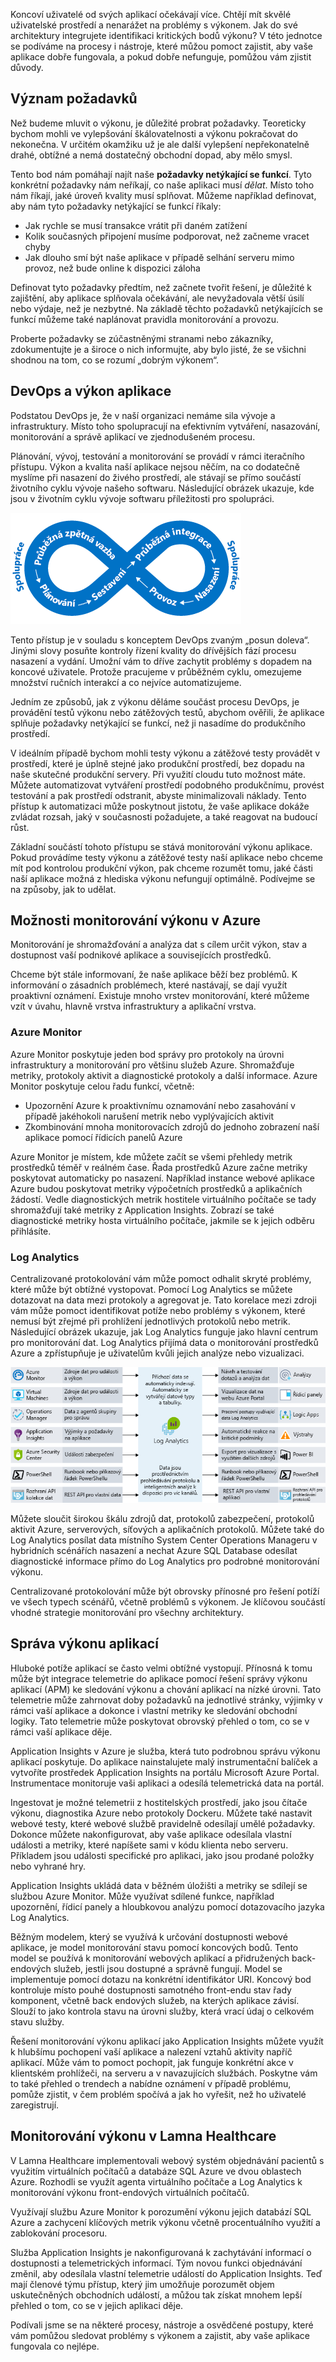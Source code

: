 Koncoví uživatelé od svých aplikací očekávají více. Chtějí mít skvělé uživatelské prostředí a nenarážet na problémy s výkonem. Jak do své architektury integrujete identifikaci kritických bodů výkonu? V této jednotce se podíváme na procesy i nástroje, které můžou pomoct zajistit, aby vaše aplikace dobře fungovala, a pokud dobře nefunguje, pomůžou vám zjistit důvody.

## <a name="importance-of-requirements"></a>Význam požadavků

Než budeme mluvit o výkonu, je důležité probrat požadavky. Teoreticky bychom mohli ve vylepšování škálovatelnosti a výkonu pokračovat do nekonečna. V určitém okamžiku už je ale další vylepšení nepřekonatelně drahé, obtížné a nemá dostatečný obchodní dopad, aby mělo smysl. 

Tento bod nám pomáhají najít naše **požadavky netýkající se funkcí**. Tyto konkrétní požadavky nám neříkají, co naše aplikaci musí *dělat*. Místo toho nám říkají, jaké úroveň kvality musí splňovat. Můžeme například definovat, aby nám tyto požadavky netýkající se funkcí říkaly:

- Jak rychle se musí transakce vrátit při daném zatížení
- Kolik současných připojení musíme podporovat, než začneme vracet chyby
- Jak dlouho smí být naše aplikace v případě selhání serveru mimo provoz, než bude online k dispozici záloha

Definovat tyto požadavky předtím, než začnete tvořit řešení, je důležité k zajištění, aby aplikace splňovala očekávání, ale nevyžadovala větší úsilí nebo výdaje, než je nezbytné. Na základě těchto požadavků netýkajících se funkcí můžeme také naplánovat pravidla monitorování a provozu. 

Proberte požadavky se zúčastněnými stranami nebo zákazníky, zdokumentujte je a široce o nich informujte, aby bylo jisté, že se všichni shodnou na tom, co se rozumí „dobrým výkonem“.

## <a name="devops-and-application-performance"></a>DevOps a výkon aplikace

Podstatou DevOps je, že v naší organizaci nemáme sila vývoje a infrastruktury. Místo toho spolupracují na efektivním vytváření, nasazování, monitorování a správě aplikací ve zjednodušeném procesu.

Plánování, vývoj, testování a monitorování se provádí v rámci iteračního přístupu. Výkon a kvalita naší aplikace nejsou něčím, na co dodatečně myslíme při nasazení do živého prostředí, ale stávají se přímo součástí životního cyklu vývoje našeho softwaru. Následující obrázek ukazuje, kde jsou v životním cyklu vývoje softwaru příležitosti pro spolupráci.

![Obrázek znázorňující jednotlivé kroky životního cyklu softwaru uspořádané do smyčky, která ukazuje přechody mezi jednotlivými fázemi](../media/5-devops-cycle.png)

Tento přístup je v souladu s konceptem DevOps zvaným „posun doleva“. Jinými slovy posuňte kontroly řízení kvality do dřívějších fází procesu nasazení a vydání. Umožní vám to dříve zachytit problémy s dopadem na koncové uživatele. Protože pracujeme v průběžném cyklu, omezujeme množství ručních interakcí a co nejvíce automatizujeme. 

Jedním ze způsobů, jak z výkonu děláme součást procesu DevOps, je provádění testů výkonu nebo zátěžových testů, abychom ověřili, že aplikace splňuje požadavky netýkající se funkcí, než ji nasadíme do produkčního prostředí.

V ideálním případě bychom mohli testy výkonu a zátěžové testy provádět v prostředí, které je úplně stejné jako produkční prostředí, bez dopadu na naše skutečné produkční servery. Při využití cloudu tuto možnost máte. Můžete automatizovat vytváření prostředí podobného produkčnímu, provést testování a pak prostředí odstranit, abyste minimalizovali náklady. Tento přístup k automatizaci může poskytnout jistotu, že vaše aplikace dokáže zvládat rozsah, jaký v současnosti požadujete, a také reagovat na budoucí růst.

Základní součástí tohoto přístupu se stává monitorování výkonu aplikace. Pokud provádíme testy výkonu a zátěžové testy naší aplikace nebo chceme mít pod kontrolou produkční výkon, pak chceme rozumět tomu, jaké části naší aplikace možná z hlediska výkonu nefungují optimálně. Podívejme se na způsoby, jak to udělat.

## <a name="performance-monitoring-options-in-azure"></a>Možnosti monitorování výkonu v Azure

Monitorování je shromažďování a analýza dat s cílem určit výkon, stav a dostupnost vaší podnikové aplikace a souvisejících prostředků.

Chceme být stále informovaní, že naše aplikace běží bez problémů. K informování o zásadních problémech, které nastávají, se dají využít proaktivní oznámení. Existuje mnoho vrstev monitorování, které můžeme vzít v úvahu, hlavně vrstva infrastruktury a aplikační vrstva.

### <a name="azure-monitor"></a>Azure Monitor

Azure Monitor poskytuje jeden bod správy pro protokoly na úrovni infrastruktury a monitorování pro většinu služeb Azure. Shromažďuje metriky, protokoly aktivit a diagnostické protokoly a další informace. Azure Monitor poskytuje celou řadu funkcí, včetně:

- Upozornění Azure k proaktivnímu oznamování nebo zasahování v případě jakéhokoli narušení metrik nebo vyplývajících aktivit
- Zkombinování mnoha monitorovacích zdrojů do jednoho zobrazení naší aplikace pomocí řídicích panelů Azure

Azure Monitor je místem, kde můžete začít se všemi přehledy metrik prostředků téměř v reálném čase. Řada prostředků Azure začne metriky poskytovat automaticky po nasazení. Například instance webové aplikace Azure budou poskytovat metriky výpočetních prostředků a aplikačních žádostí. Vedle diagnostických metrik hostitele virtuálního počítače se tady shromažďují také metriky z Application Insights. Zobrazí se také diagnostické metriky hosta virtuálního počítače, jakmile se k jejich odběru přihlásíte.

### <a name="log-analytics"></a>Log Analytics

Centralizované protokolování vám může pomoct odhalit skryté problémy, které může být obtížné vystopovat. Pomocí Log Analytics se můžete dotazovat na data mezi protokoly a agregovat je. Tato korelace mezi zdroji vám může pomoct identifikovat potíže nebo problémy s výkonem, které nemusí být zřejmé při prohlížení jednotlivých protokolů nebo metrik. Následující obrázek ukazuje, jak Log Analytics funguje jako hlavní centrum pro monitorování dat. Log Analytics přijímá data o monitorování prostředků Azure a zpřístupňuje je uživatelům kvůli jejich analýze nebo vizualizaci.

![Obrázek znázorňující roli Log Analytics v monitorování prostředků](../media/5-log-analytics.png)

Můžete sloučit širokou škálu zdrojů dat, protokolů zabezpečení, protokolů aktivit Azure, serverových, síťových a aplikačních protokolů. Můžete také do Log Analytics posílat data místního System Center Operations Manageru v hybridních scénářích nasazení a nechat Azure SQL Database odesílat diagnostické informace přímo do Log Analytics pro podrobné monitorování výkonu.

Centralizované protokolování může být obrovsky přínosné pro řešení potíží ve všech typech scénářů, včetně problémů s výkonem. Je klíčovou součástí vhodné strategie monitorování pro všechny architektury.

## <a name="application-performance-management"></a>Správa výkonu aplikací

Hluboké potíže aplikací se často velmi obtížné vystopují. Přínosná k tomu může být integrace telemetrie do aplikace pomocí řešení správy výkonu aplikací (APM) ke sledování výkonu a chování aplikací na nízké úrovni. Tato telemetrie může zahrnovat doby požadavků na jednotlivé stránky, výjimky v rámci vaší aplikace a dokonce i vlastní metriky ke sledování obchodní logiky. Tato telemetrie může poskytovat obrovský přehled o tom, co se v rámci vaší aplikace děje.

Application Insights v Azure je služba, která tuto podrobnou správu výkonu aplikací poskytuje. Do aplikace nainstalujete malý instrumentační balíček a vytvoříte prostředek Application Insights na portálu Microsoft Azure Portal. Instrumentace monitoruje vaši aplikaci a odesílá telemetrická data na portál.

Ingestovat je možné telemetrii z hostitelských prostředí, jako jsou čítače výkonu, diagnostika Azure nebo protokoly Dockeru. Můžete také nastavit webové testy, které webové službě pravidelně odesílají umělé požadavky. Dokonce můžete nakonfigurovat, aby vaše aplikace odesílala vlastní události a metriky, které napíšete sami v kódu klienta nebo serveru. Příkladem jsou události specifické pro aplikaci, jako jsou prodané položky nebo vyhrané hry.

Application Insights ukládá data v běžném úložišti a metriky se sdílejí se službou Azure Monitor. Může využívat sdílené funkce, například upozornění, řídicí panely a hloubkovou analýzu pomocí dotazovacího jazyka Log Analytics.

Běžným modelem, který se využívá k určování dostupnosti webové aplikace, je model monitorování stavu pomocí koncových bodů. Tento model se používá k monitorování webových aplikací a přidružených back-endových služeb, jestli jsou dostupné a správně fungují. Model se implementuje pomocí dotazu na konkrétní identifikátor URI. Koncový bod kontroluje místo pouhé dostupnosti samotného front-endu stav řady komponent, včetně back endových služeb, na kterých aplikace závisí. Slouží to jako kontrola stavu na úrovni služby, která vrací údaj o celkovém stavu služby.

Řešení monitorování výkonu aplikací jako Application Insights můžete využít k hlubšímu pochopení vaší aplikace a nalezení vztahů aktivity napříč aplikací. Může vám to pomoct pochopit, jak funguje konkrétní akce v klientském prohlížeči, na serveru a v navazujících službách. Poskytne vám to také přehled o trendech a nabídne oznámení v případě problému, pomůže zjistit, v čem problém spočívá a jak ho vyřešit, než ho uživatelé zaregistrují.

## <a name="performance-monitoring-at-lamna-healthcare"></a>Monitorování výkonu v Lamna Healthcare

V Lamna Healthcare implementovali webový systém objednávání pacientů s využitím virtuálních počítačů a databáze SQL Azure ve dvou oblastech Azure. Rozhodli se využít agenta virtuálního počítače a Log Analytics k monitorování výkonu front-endových virtuálních počítačů.

Využívají službu Azure Monitor k porozumění výkonu jejich databází SQL Azure a zachycení klíčových metrik výkonu včetně procentuálního využití a zablokování procesoru.

Služba Application Insights je nakonfigurovaná k zachytávání informací o dostupnosti a telemetrických informací. Tým novou funkci objednávání změnil, aby odesílala vlastní telemetrie událostí do Application Insights. Teď mají členové týmu přístup, který jim umožňuje porozumět objem uskutečněných obchodních událostí, a můžou tak získat mnohem lepší přehled o tom, co se v jejich aplikaci děje.

Podívali jsme se na některé procesy, nástroje a osvědčené postupy, které vám pomůžou sledovat problémy s výkonem a zajistit, aby vaše aplikace fungovala co nejlépe.